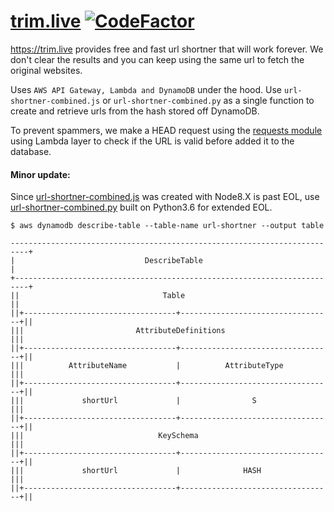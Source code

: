 # [trim.live](https://trim.live/) [![CodeFactor](https://www.codefactor.io/repository/github/shreyasgaonkar/url-shortner/badge)](https://www.codefactor.io/repository/github/shreyasgaonkar/url-shortner)

https://trim.live provides free and fast url shortner that will work forever. We don't clear the results and you can keep using the same url to fetch the original websites.

Uses ```AWS API Gateway, Lambda and DynamoDB``` under the hood. Use ```url-shortner-combined.js``` or ```url-shortner-combined.py``` as a single function to create and retrieve urls from the hash stored off DynamoDB.

To prevent spammers, we make a HEAD request using the [requests module](https://github.com/shreyasgaonkar/aws-lambda-code-samples/tree/master/lambda-layer) using Lambda layer to check if the URL is valid before added it to the database.

#### Minor update:
Since [url-shortner-combined.js](url-shortner-combined.js) was created with Node8.X is past EOL, use [url-shortner-combined.py](url-shortner-combined.py) built on Python3.6 for extended EOL.

```console
$ aws dynamodb describe-table --table-name url-shortner --output table
```
```
--------------------------------------------------------------------------+
|                             DescribeTable                               |
+-------------------------------------------------------------------------+
||                                Table                                  ||
||+----------------------------------+----------------------------------+||
|||                         AttributeDefinitions                        |||
||+----------------------------------+----------------------------------+||
|||          AttributeName           |          AttributeType           |||
||+----------------------------------+----------------------------------+||
|||             shortUrl             |                S                 |||
||+----------------------------------+----------------------------------+||
|||                              KeySchema                              |||
||+----------------------------------+----------------------------------+||
|||             shortUrl             |              HASH                |||
||+----------------------------------+----------------------------------+||
```

